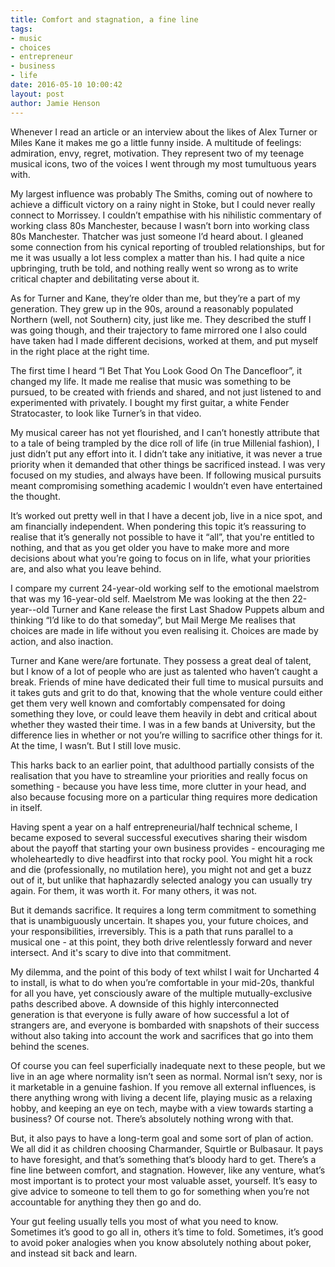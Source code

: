 ```yaml
---
title: Comfort and stagnation, a fine line
tags:
- music
- choices
- entrepreneur
- business
- life
date: 2016-05-10 10:00:42
layout: post
author: Jamie Henson
---
```


Whenever I read an article or an interview about the likes of Alex Turner or Miles Kane it makes me go a little funny inside. A multitude of feelings: admiration, envy, regret, motivation. They represent two of my teenage musical icons, two of the voices I went through my most tumultuous years with.

My largest influence was probably The Smiths, coming out of nowhere to achieve a difficult victory on a rainy night in Stoke, but I could never really connect to Morrissey. I couldn’t empathise with his nihilistic commentary of working class 80s Manchester, because I wasn’t born into working class 80s Manchester. Thatcher was just someone I’d heard about. I gleaned some connection from his cynical reporting of troubled relationships, but for me it was usually a lot less complex a matter than his. I had quite a nice upbringing, truth be told, and nothing really went so wrong as to write critical chapter and debilitating verse about it.

As for Turner and Kane, they’re older than me, but they’re a part of my generation. They grew up in the 90s, around a reasonably populated Northern (well, not Southern) city, just like me. They described the stuff I was going though, and their trajectory to fame mirrored one I also could have taken had I made different decisions, worked at them, and put myself in the right place at the right time.

The first time I heard “I Bet That You Look Good On The Dancefloor”, it changed my life. It made me realise that music was something to be pursued, to be created with friends and shared, and not just listened to and experimented with privately. I bought my first guitar, a white Fender Stratocaster, to look like Turner’s in that video.

My musical career has not yet flourished, and I can’t honestly attribute that to a tale of being trampled by the dice roll of life (in true Millenial fashion), I just didn’t put any effort into it. I didn’t take any initiative, it was never a true priority when it demanded that other things be sacrificed instead. I was very focused on my studies, and always have been. If following musical pursuits meant compromising something academic I wouldn’t even have entertained the thought.

It’s worked out pretty well in that I have a decent job, live in a nice spot, and am financially independent. When pondering this topic it’s reassuring to realise that it’s generally not possible to have it “all”, that you're entitled to nothing, and that as you get older you have to make more and more decisions about what you’re going to focus on in life, what your priorities are, and also what you leave behind.

I compare my current 24-year-old working self to the emotional maelstrom that was my 16-year-old self. Maelstrom Me was looking at the then 22-year--old Turner and Kane release the first Last Shadow Puppets album and thinking “I’d like to do that someday”, but Mail Merge Me realises that choices are made in life without you even realising it. Choices are made by action, and also inaction.

Turner and Kane were/are fortunate. They possess a great deal of talent, but I know of a lot of people who are just as talented who haven’t caught a break. Friends of mine have dedicated their full time to musical pursuits and it takes guts and grit to do that, knowing that the whole venture could either get them very well known and comfortably compensated for doing something they love, or could leave them heavily in debt and critical about whether they wasted their time. I was in a few bands at University, but the difference lies in whether or not you’re willing to sacrifice other things for it. At the time, I wasn’t. But I still love music.

This harks back to an earlier point, that adulthood partially consists of the realisation that you have to streamline your priorities and really focus on something - because you have less time, more clutter in your head, and also because focusing more on a particular thing requires more dedication in itself.

Having spent a year on a half entrepreneurial/half technical scheme, I became exposed to several successful executives sharing their wisdom about the payoff that starting your own business provides - encouraging me wholeheartedly to dive headfirst into that rocky pool. You might hit a rock and die (professionally, no mutilation here), you might not and get a buzz out of it, but unlike that haphazardly selected analogy you can usually try again. For them, it was worth it. For many others, it was not.

But it demands sacrifice. It requires a long term commitment to something that is unambiguously uncertain. It shapes you, your future choices, and your responsibilities, irreversibly. This is a path that runs parallel to a musical one - at this point, they both drive relentlessly forward and never intersect. And it's scary to dive into that commitment.

My dilemma, and the point of this body of text whilst I wait for Uncharted 4 to install, is what to do when you’re comfortable in your mid-20s, thankful for all you have, yet consciously aware of the multiple mutually-exclusive paths described above. A downside of this highly interconnected generation is that everyone is fully aware of how successful a lot of strangers are, and everyone is bombarded with snapshots of their success without also taking into account the work and sacrifices that go into them behind the scenes.

Of course you can feel superficially inadequate next to these people, but we live in an age where normality isn’t seen as normal. Normal isn’t sexy, nor is it marketable in a genuine fashion. If you remove all external influences, is there anything wrong with living a decent life, playing music as a relaxing hobby, and keeping an eye on tech, maybe with a view towards starting a business? Of course not. There’s absolutely nothing wrong with that.

But, it also pays to have a long-term goal and some sort of plan of action. We all did it as children choosing Charmander, Squirtle or Bulbasaur. It pays to have foresight, and that’s something that’s bloody hard to get. There’s a fine line between comfort, and stagnation. However, like any venture, what’s most important is to protect your most valuable asset, yourself. It’s easy to give advice to someone to tell them to go for something when you’re not accountable for anything they then go and do.

Your gut feeling usually tells you most of what you need to know. Sometimes it’s good to go all in, others it’s time to fold. Sometimes, it’s good to avoid poker analogies when you know absolutely nothing about poker, and instead sit back and learn.
